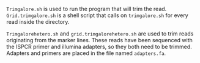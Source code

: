 ```Trimgalore.sh``` is used to run the program that will trim the read.
```Grid.trimgalore.sh``` is a shell script that calls on ```trimgalore.sh``` for every read inside the directory.

```Trimgalorehetero.sh``` and ```grid.trimgalorehetero.sh``` are used to trim reads originating from the marker lines. 
These reads have been sequenced with the ISPCR primer and illumina adapters, so they both need to be trimmed. Adapters and primers are placed in the file named ```adapters.fa```. 
